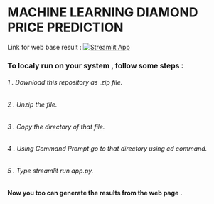 # MACHINE LEARNING DIAMOND PRICE PREDICTION

 Link for web base result : 
 [![Streamlit App](https://static.streamlit.io/badges/streamlit_badge_black_white.svg)]( https://diamond-shjfjlru5k2rmytww9sm5b.streamlit.app)

### To localy run on your system , follow some steps :
###### 1 . Download this repository as .zip file.
###### 2 . Unzip the file.
###### 3 . Copy the directory of that file.
###### 4 . Using Command Prompt go to that directory using cd command.
###### 5 . Type streamlit run app.py.

#### Now you too can generate the results from the web page .
